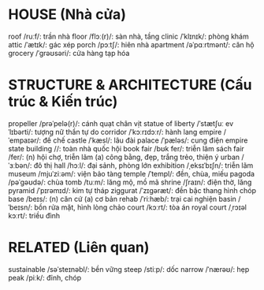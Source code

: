 # HOUSE (Nhà cửa)
roof /ruːf/: trần nhà
floor /flɔː(r)/: sàn nhà, tầng
clinic /ˈklɪnɪk/: phòng khám
attic /ˈætɪk/: gác xép
porch /pɔːtʃ/: hiên nhà
apartment /əˈpɑːrtmənt/: căn hộ
grocery /ˈɡrəʊsəri/: cửa hàng tạp hóa

# STRUCTURE & ARCHITECTURE (Cấu trúc & Kiến trúc)
propeller /prəˈpelə(r)/: cánh quạt chân vịt
statue of liberty /ˈstætʃuː ev ˈlɪbərti/: tượng nữ thần tự do
corridor /ˈkɔːrɪdɔːr/: hành lang
empire /ˈempaɪər/: đế chế
castle /ˈkæsl/: lâu đài
palace /ˈpæləs/: cung điện
empire state building //: toàn nhà quốc hội
book fair /bʊk fer/: triễn lãm sách
fair /fer/: (n) hội chợ, triễn lãm (a) công bằng, đẹp, trắng trẻo, thiện ý
urban /ˈɜːbən/: đô thị
hall /hɔːl/: đại sảnh, phòng lớn
exhibition /ˌeksɪˈbɪʃn/: triễn lãm
museum /mjuˈziːəm/: viện bảo tàng
temple /ˈtempl/: đền, chùa, miếu
pagoda /pəˈɡəʊdə/: chùa
tomb /tuːm/: lăng mộ, mồ mã
shrine /ʃraɪn/: điện thờ, lăng
pyramid /ˈpɪrəmɪd/: kim tự tháp
ziggurat /ˈzɪɡəræt/: đền bậc thang hình chóp
base /beɪs/: (n) căn cứ (a) cơ bản
rehab /ˈriːhæb/: trại cai nghiện
basin /ˈbeɪsn/: bồn rửa mặt, hình lòng chảo
court /kɔːrt/: tòa án
royal court /ˌrɔɪəl kɔːrt/: triều đình

# RELATED (Liên quan)
sustainable /səˈsteɪnəbl/: bền vững
steep /stiːp/: dốc
narrow /ˈnærəʊ/: hẹp
peak /piːk/: đỉnh, chóp